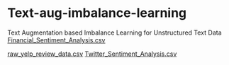 # Text-aug-imbalance-learning
Text Augmentation based Imbalance Learning for Unstructured Text Data
[Financial_Sentiment_Analysis.csv](https://www.kaggle.com/datasets/sbhatti/financial-sentiment-analysis)

[raw_yelp_review_data.csv](https://www.kaggle.com/datasets/sripaadsrinivasan/yelp-coffee-reviews)
[Twitter_Sentiment_Analysis.csv](https://www.kaggle.com/datasets/arkhoshghalb/twitter-sentiment-analysis-hatred-speech?select=train.csv)

